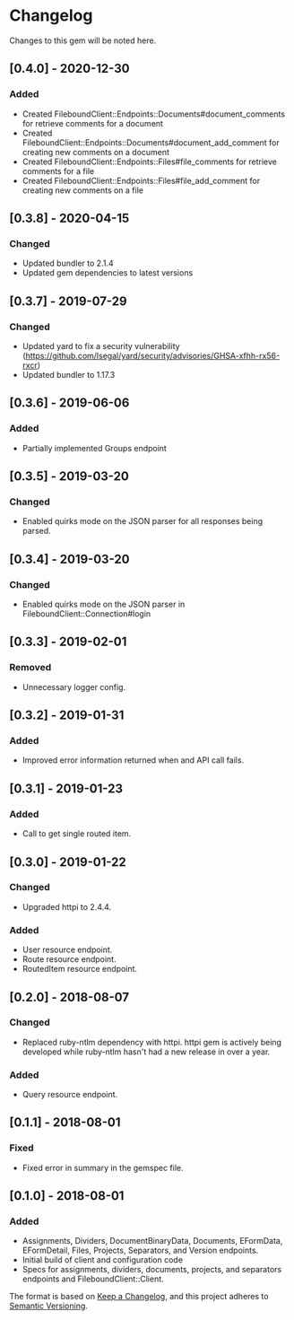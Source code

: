 # Changelog


Changes to this gem will be noted here.

## [0.4.0] - 2020-12-30

### Added

- Created FileboundClient::Endpoints::Documents#document_comments for retrieve comments for a document
- Created FileboundClient::Endpoints::Documents#document_add_comment for creating new comments on a document
- Created FileboundClient::Endpoints::Files#file_comments for retrieve comments for a file
- Created FileboundClient::Endpoints::Files#file_add_comment for creating new comments on a file

## [0.3.8] - 2020-04-15

### Changed

- Updated bundler to 2.1.4
- Updated gem dependencies to latest versions

## [0.3.7] - 2019-07-29

### Changed

- Updated yard to fix a security vulnerability (https://github.com/lsegal/yard/security/advisories/GHSA-xfhh-rx56-rxcr)
- Updated bundler to 1.17.3

## [0.3.6] - 2019-06-06

### Added

- Partially implemented Groups endpoint

## [0.3.5] - 2019-03-20

### Changed

- Enabled quirks mode on the JSON parser for all responses being parsed.

## [0.3.4] - 2019-03-20

### Changed

- Enabled quirks mode on the JSON parser in FileboundClient::Connection#login

## [0.3.3] - 2019-02-01

### Removed

- Unnecessary logger config.

## [0.3.2] - 2019-01-31

### Added
- Improved error information returned when and API call fails.

## [0.3.1] - 2019-01-23

### Added
- Call to get single routed item.

## [0.3.0] - 2019-01-22

### Changed

- Upgraded httpi to 2.4.4.

### Added
- User resource endpoint.
- Route resource endpoint.
- RoutedItem resource endpoint.

## [0.2.0] - 2018-08-07
### Changed
- Replaced ruby-ntlm dependency with httpi.  httpi gem is actively being developed while ruby-ntlm hasn't had a new
  release in over a year.

### Added
- Query resource endpoint.

## [0.1.1] - 2018-08-01
### Fixed
- Fixed error in summary in the gemspec file.

## [0.1.0] - 2018-08-01
### Added
- Assignments, Dividers, DocumentBinaryData, Documents, EFormData, EFormDetail, Files, Projects, Separators, and Version
  endpoints.
- Initial build of client and configuration code
- Specs for assignments, dividers, documents, projects, and separators endpoints and FileboundClient::Client.

The format is based on [Keep a Changelog](https://keepachangelog.com/en/1.0.0/),
and this project adheres to [Semantic Versioning](https://semver.org/spec/v2.0.0.html).